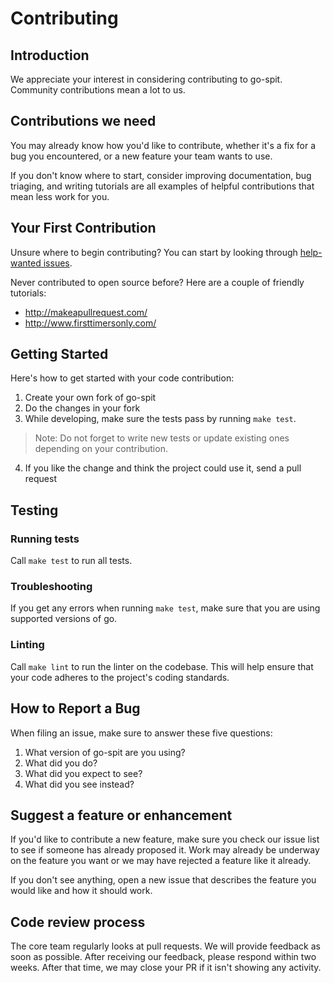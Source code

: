 # Contributing

## Introduction

We appreciate your interest in considering contributing to go-spit.
Community contributions mean a lot to us.

## Contributions we need

You may already know how you'd like to contribute, whether it's a fix for a bug you
encountered, or a new feature your team wants to use.

If you don't know where to start, consider improving
documentation, bug triaging, and writing tutorials are all examples of
helpful contributions that mean less work for you.

## Your First Contribution

Unsure where to begin contributing? You can start by looking through
[help-wanted
issues](https://github.com/Zapharaos/go-spit/issues?q=is%3Aissue%20state%3Aopen%20label%3A%22help%20wanted%22).

Never contributed to open source before? Here are a couple of friendly
tutorials:

-   <http://makeapullrequest.com/>
-   <http://www.firsttimersonly.com/>

## Getting Started

Here's how to get started with your code contribution:

1.  Create your own fork of go-spit
2.  Do the changes in your fork
3.  While developing, make sure the tests pass by running `make test`.
> Note: Do not forget to write new tests or update existing ones depending on your contribution.
4.  If you like the change and think the project could use it, send a
    pull request

## Testing

### Running tests

Call `make test` to run all tests.

### Troubleshooting

If you get any errors when running `make test`, make sure
that you are using supported versions of go.

### Linting

Call `make lint` to run the linter on the codebase. This will help ensure that your code adheres to the project's coding standards.

## How to Report a Bug

When filing an issue, make sure to answer these five questions:

1.  What version of go-spit are you using?
2.  What did you do?
3.  What did you expect to see?
4.  What did you see instead?

## Suggest a feature or enhancement

If you'd like to contribute a new feature, make sure you check our
issue list to see if someone has already proposed it. Work may already
be underway on the feature you want or we may have rejected a
feature like it already.

If you don't see anything, open a new issue that describes the feature
you would like and how it should work.

## Code review process

The core team regularly looks at pull requests. We will provide
feedback as soon as possible. After receiving our feedback, please respond
within two weeks. After that time, we may close your PR if it isn't
showing any activity.